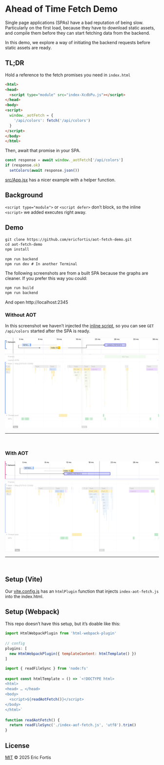 # Ahead of Time Fetch Demo

Single page applications (SPAs) have a bad reputation of being slow.
Particularly on the first load, because they have to download static assets,
and compile them before they can start fetching data from the backend.

In this demo, we explore a way of initiating the backend requests before
static assets are ready.


## TL;DR

Hold a reference to the fetch promises you need in `index.html`
```html
<html>
<head>
  <script type="module" src="index-XcdbPu.js"></script>
</head>
<body>
<script>
  window._aotFetch = {
    '/api/colors': fetch('/api/colors')
  }
</script>
</body>
</html>
```

Then, await that promise in your SPA.

```js
const response = await window._aotFetch['/api/colors']
if (response.ok) 
  setColors(await response.json())
```


[src/App.jsx](./src/App.jsx) has a nicer example with a helper function.


## Background

`<script type="module">` or `<script defer>` don’t block, so the inline
`<script>` we added executes right away.


## Demo

```shell
git clone https://github.com/ericfortis/aot-fetch-demo.git
cd aot-fetch-demo
npm install 

npm run backend
npm run dev # In another Terminal 
```

The following screenshots are from a built SPA
because the graphs are cleaner. If you prefer this way you could:
```sh
npm run build
npm run backend
```
And open http://localhost:2345


### Without AOT
In this screenshot we haven’t injected the [inline script](./index-aot-fetch.js), so
you can see `GET /api/colors` started after the SPA is ready.

![](./docs/no-aot.png)

---
<br/>

### With AOT
![](./docs/aot.png)


---
<br/>

## Setup (Vite)
Our [vite.config.js](./vite.config.js) has an `htmlPlugin` function 
that injects `index-aot-fetch.js` into the index.html.


## Setup (Webpack)
This repo doesn’t have this setup, but it’s doable like this:
```js
import HtmlWebpackPlugin from 'html-webpack-plugin'

// config
plugins: [
  new HtmlWebpackPlugin({ templateContent: htmlTemplate() })
]
```

```js
import { readFileSync } from 'node:fs'

export const htmlTemplate = () => `<!DOCTYPE html>
<html>
<head> … </head>
<body>
  <script>${readAotFetch()}</script>
</body>
</html>`

function readAotFetch() {
  return readFileSync('./index-aof-fetch.js', 'utf8').trim()
}
```


## License

[MIT](LICENSE) © 2025 Eric Fortis


